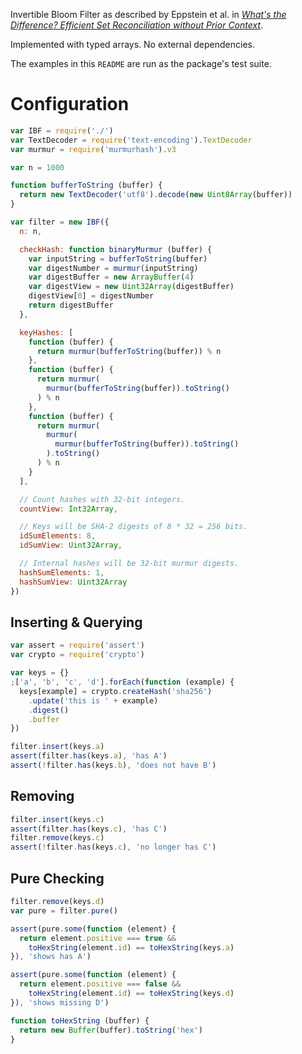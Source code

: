 Invertible Bloom Filter as described by Eppstein et al. in
[_What's the Difference? Efficient Set Reconciliation without Prior Context_][1].

[1]: https://www.ics.uci.edu/~eppstein/pubs/EppGooUye-SIGCOMM-11.pdf

Implemented with typed arrays.  No external dependencies.

The examples in this `README` are run as the package's test suite.

# Configuration

```javascript
var IBF = require('./')
var TextDecoder = require('text-encoding').TextDecoder
var murmur = require('murmurhash').v3

var n = 1000

function bufferToString (buffer) {
  return new TextDecoder('utf8').decode(new Uint8Array(buffer))
}

var filter = new IBF({
  n: n,

  checkHash: function binaryMurmur (buffer) {
    var inputString = bufferToString(buffer)
    var digestNumber = murmur(inputString)
    var digestBuffer = new ArrayBuffer(4)
    var digestView = new Uint32Array(digestBuffer)
    digestView[0] = digestNumber
    return digestBuffer
  },

  keyHashes: [
    function (buffer) {
      return murmur(bufferToString(buffer)) % n
    },
    function (buffer) {
      return murmur(
        murmur(bufferToString(buffer)).toString()
      ) % n
    },
    function (buffer) {
      return murmur(
        murmur(
          murmur(bufferToString(buffer)).toString()
        ).toString()
      ) % n
    }
  ],

  // Count hashes with 32-bit integers.
  countView: Int32Array,

  // Keys will be SHA-2 digests of 8 * 32 = 256 bits.
  idSumElements: 8,
  idSumView: Uint32Array,

  // Internal hashes will be 32-bit murmur digests.
  hashSumElements: 1,
  hashSumView: Uint32Array
})
```

## Inserting & Querying

```javascript
var assert = require('assert')
var crypto = require('crypto')

var keys = {}
;['a', 'b', 'c', 'd'].forEach(function (example) {
  keys[example] = crypto.createHash('sha256')
    .update('this is ' + example)
    .digest()
    .buffer
})

filter.insert(keys.a)
assert(filter.has(keys.a), 'has A')
assert(!filter.has(keys.b), 'does not have B')
```

## Removing

```javascript
filter.insert(keys.c)
assert(filter.has(keys.c), 'has C')
filter.remove(keys.c)
assert(!filter.has(keys.c), 'no longer has C')
```

## Pure Checking

```javascript
filter.remove(keys.d)
var pure = filter.pure()

assert(pure.some(function (element) {
  return element.positive === true &&
    toHexString(element.id) == toHexString(keys.a)
}), 'shows has A')

assert(pure.some(function (element) {
  return element.positive === false &&
    toHexString(element.id) == toHexString(keys.d)
}), 'shows missing D')

function toHexString (buffer) {
  return new Buffer(buffer).toString('hex')
}
```
